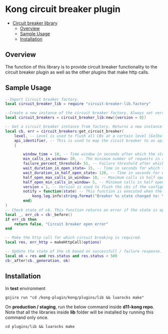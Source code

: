 # Kong circuit breaker plugin

- [Circuit breaker library](#circuit-breaker-library)
  - [Overview](#overview)
  - [Sample Usage](#sample-usage)
  - [Installation](#installation)


## Overview

The function of this library is to provide circuit breaker functionality to the circuit breaker plugin as well as the other plugins that make http calls.

## Sample Usage

```lua
--Import Circuit breaker factory.
local circuit_breaker_lib = require "circuit-breaker-lib.factory"

--Create a new instance of the circuit breaker factory. Always set version=0. This is used to flush the circuit breakers when the configuration is changed.
local circuit_breakers = circuit_breaker_lib:new({version = 0})

-- Get a circuit breaker instance from factory. Returns a new instance only if not already created .
local cb, err = circuit_breakers:get_circuit_breaker(
    level, -- Level is used to flush all CBs at a certain level (Golbal / Service / Route) when cb configuration is changed at that level.
    api_identifier, -- This is used to map the cicuit breaker to an api.
    {

        window_time = 10, -- Time window in seconds after which the state of the cb is reset.
        min_calls_in_window= 20, -- The minimum number of requests in a window that go through the cb after which the breaking strategy is applied.
        failure_percent_threshold= 51, -- Failure threshold after which the cb opens from closed or half open state.
        wait_duration_in_open_state= 15, -- Time in seconds for which the cb remains in open state.
        wait_duration_in_half_open_state= 120, -- Time in seconds for which the cb remains in half open state.
        half_open_max_calls_in_window= 10, -- Maximum calls in half open state after which **too_many_requests** error is returned.
        half_open_min_calls_in_window= 5, -- Minimum calls in half open state after which the calculation to open/close the circuit is done in half open state.
        version = 1, -- Version is used to flush the cbs if the configuration is changed.
        notify = function(state) -- This function is executed when the state of cb changes.
            kong.log.info(string.format("Breaker %s state changed to: %s", "/co-auth", state._state))
        end}
)
-- Check state of cb. This function returns an error if the state is open or half_open_max_calls_in_window is breached.
local _, err_cb = cb:_before()
if err_cb then
    return false, "Circuit breaker open error"
end

-- Make the http call for which circuit breaking is required.
local res, err_http = makeHttpCall(options)

-- Update the state of the cb based on successfull / failure response.
local ok = res and res.status and res.status < 500
cb:_after(cb._generation, ok)
```

## Installation

In **test** environment

`gojira run "cd /kong-plugin/kong/plugins/lib && luarocks make"`

On **production / staging**, run the below command inside **d11-kong repo**. Note that all the libraries inside **lib** folder will be installed by running this command only once.

`cd plugins/lib && luarocks make`
